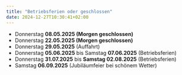 ```yaml
---
title: "Betriebsferien oder geschlossen"
date: 2024-12-27T10:30:41+02:00
---
```

- Donnerstag **08.05.2025 (Morgen geschlossen)** 
- Donnerstag **22.05.2025 (Morgen geschlossen)** 
- Donnerstag **29.05.2025** (Auffahrt)
- Donnerstag **05.06.2025** bis Samstag **07.06.2025** (Betriebsferien)
- Donnerstag **31.07.2025** bis **Samstag 02.08.2025** (Betriebsferien)
- Samstag **06.09.2025** (Jubiläumfeier bei schönem Wetter)

